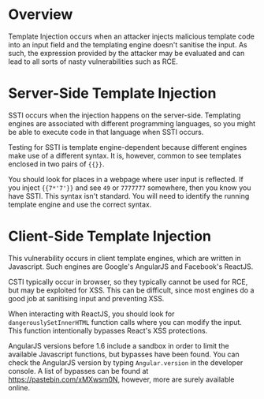 # Overview

Template Injection occurs when an attacker injects malicious template code into an input field and the templating engine doesn't sanitise the input. As such, the expression provided by the attacker may be evaluated and can lead to all sorts of nasty vulnerabilities such as RCE.

# Server-Side Template Injection

SSTI occurs when the injection happens on the server-side. Templating engines are associated with different programming languages, so you might be able to execute code in that language when SSTI occurs.

Testing for SSTI is template engine-dependent because different engines make use of a different syntax. It is, however, common to see templates enclosed in two pairs of `{{}}`. 

You should look for places in a webpage where user input is reflected. If you inject `{{7*'7'}}` and see `49` or `7777777` somewhere, then you know you have SSTI. This syntax isn't standard. You will need to identify the running template engine and use the correct syntax.

# Client-Side Template Injection

This vulnerability occurs in client template engines, which are written in Javascript. Such engines are Google's AngularJS and Facebook's ReactJS.

CSTI typically occur in browser, so they typically cannot be used for RCE, but may be exploited for XSS. This can be difficult, since most engines do a good job at sanitising input and preventing XSS.

When interacting with ReactJS, you should look for `dangerouslySetInnerHTML` function calls where you can modify the input. This function intentionally bypasses React's XSS protections.

AngularJS versions before 1.6 include a sandbox in order to limit the available Javascript functions, but bypasses have been found. You can check the AngularJS version by typing `Angular.version` in the developer console. A list of bypasses can be found at https://pastebin.com/xMXwsm0N, however, more are surely available online.